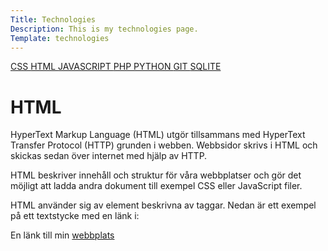 ```yaml
---
Title: Technologies
Description: This is my technologies page.
Template: technologies
---
```


<div class="grid tech">

<div class="sidebar">

<a href="css" class="sidebar-box">
CSS
</a>

<a href="html" class="sidebar-box sidebar-active">
HTML
</a>

<a href="javascript" class="sidebar-box">
JAVASCRIPT
</a>

<a href="php" class="sidebar-box">
PHP
</a>

<a href="python" class="sidebar-box">
PYTHON
</a>

<a href="git" class="sidebar-box">
GIT
</a>

<a href="sqlite" class="sidebar-box">
SQLITE
</a>
</div>


<div class="tech-content">

<h1>HTML</h1>

HyperText Markup Language (HTML) utgör tillsammans med HyperText Transfer Protocol (HTTP) grunden i webben. Webbsidor skrivs i HTML och skickas sedan över internet med hjälp av HTTP.

HTML beskriver innehåll och struktur för våra webbplatser och gör det möjligt att ladda andra dokument till exempel CSS eller JavaScript filer.

HTML använder sig av element beskrivna av taggar. Nedan är ett exempel på ett textstycke med en länk i:

<p>En länk till min <a href="minwebbplats.html">webbplats</a></p>

</div>

</div>
